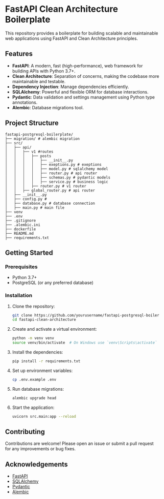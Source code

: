 # FastAPI Clean Architecture Boilerplate

This repository provides a boilerplate for building scalable and maintainable web applications using FastAPI and Clean Architecture principles.

## Features

- **FastAPI**: A modern, fast (high-performance), web framework for building APIs with Python 3.7+.
- **Clean Architecture**: Separation of concerns, making the codebase more maintainable and testable.
- **Dependency Injection**: Manage dependencies efficiently.
- **SQLAlchemy**: Powerful and flexible ORM for database interactions.
- **Pydantic**: Data validation and settings management using Python type annotations.
- **Alembic**: Database migrations tool.

## Project Structure

```
fastapi-postgresql-boilerplate/
├── migration/ # alembic migration
├── src/ 
│   ├── api/ 
│   │   ├── v1 #routes
│   │   │   ├── posts
│   │   │   │   ├── __init__.py 
│   │   │   │   ├── exeptions.py # exeptions
│   │   │   │   ├── model.py # sqlalchemy model
│   │   │   │   ├── router.py # api router
│   │   │   │   ├── schemas.py # pydantic models
│   │   │   │   ├── service.py # business logic
│   │   │   ├── router.py # v1 router
│   │   ├── global_router.py # api router
│   ├── __init__.py
│   ├── config.py #
│   ├── database.py # database connection
│   ├── main.py # main file
├── venv
├── .env
├── .gitignore
├── .alembic.ini
├── dockerfile
├── README.md
├── requirements.txt
```

## Getting Started

### Prerequisites

- Python 3.7+
- PostgreSQL (or any preferred database)

### Installation

1. Clone the repository:
    ```sh
    git clone https://github.com/yourusername/fastapi-postgresql-boilerplate.git
    cd fastapi-clean-architecture
    ```

2. Create and activate a virtual environment:
    ```sh
    python -m venv venv
    source venv/bin/activate  # On Windows use `venv\Scripts\activate`
    ```

3. Install the dependencies:
    ```sh
    pip install -r requirements.txt
    ```

4. Set up environment variables:
    ```sh
    cp .env.example .env
    ```

5. Run database migrations:
    ```sh
    alembic upgrade head
    ```

6. Start the application:
    ```sh
    uvicorn src.main:app --reload
    ```

<!-- ### Running Tests

To run the tests, use the following command:
```sh
pytest
``` -->

## Contributing

Contributions are welcome! Please open an issue or submit a pull request for any improvements or bug fixes.


## Acknowledgements

- [FastAPI](https://fastapi.tiangolo.com/)
- [SQLAlchemy](https://www.sqlalchemy.org/)
- [Pydantic](https://pydantic-docs.helpmanual.io/)
- [Alembic](https://alembic.sqlalchemy.org/)
